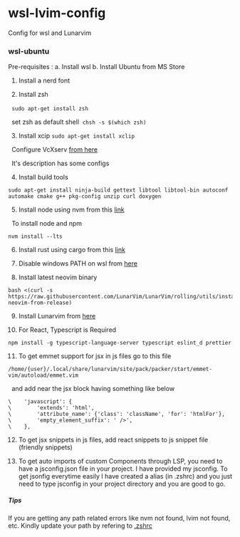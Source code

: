 # wsl-lvim-config
Config for wsl and Lunarvim

### wsl-ubuntu
Pre-requisites : 
a. Install wsl
b. Install Ubuntu from MS Store

1. Install a nerd font

2. Install zsh

&nbsp;&nbsp;```sudo apt-get install zsh ```

&nbsp;&nbsp;set zsh as default shell  &nbsp;```chsh -s $(which zsh)```

3. Install xcip ``` sudo apt-get install xclip ```

&nbsp;&nbsp;Configure VcXserv [from here](https://www.youtube.com/watch?v=_MgrjgQqDcE&t=1s)

&nbsp;&nbsp;It's description has some configs

4. Install build tools

```
sudo apt-get install ninja-build gettext libtool libtool-bin autoconf automake cmake g++ pkg-config unzip curl doxygen
```

5. Install node using nvm from this [link](https://github.com/nvm-sh/nvm#installing-and-updating)

&nbsp;&nbsp;To install node and npm 

```
nvm install --lts
```

6. Install rust using cargo from this [link](https://doc.rust-lang.org/cargo/getting-started/installation.html)

7. Disable windows PATH on wsl from [here](https://stackoverflow.com/questions/51336147/how-to-remove-the-win10s-path-from-wsl)

8. Install latest neovim binary 

```
bash <(curl -s https://raw.githubusercontent.com/LunarVim/LunarVim/rolling/utils/installer/install-neovim-from-release)
```

9. Install Lunarvim from [here](https://www.lunarvim.org/01-installing.html#prerequisites)

10. For React, Typescript is Required 

```npm install -g typescript-language-server typescript eslint_d prettier```

11. To get emmet support for jsx in js files go to this file

``` /home/{user}/.local/share/lunarvim/site/pack/packer/start/emmet-vim/autoload/emmet.vim ```

&nbsp;&nbsp;and add near the jsx block having something like below

```
\    'javascript': {
\        'extends': 'html',
\        'attribute_name': {'class': 'className', 'for': 'htmlFor'},
\        'empty_element_suffix': ' />',
\    },
```

12. To get jsx snippets in js files, add react snippets to js snippet file (friendly snippets)

13. To get auto imports of custom Components through LSP, you need to have a jsconfig.json file in your project. I have provided my jsconfig. To get jsonfig everytime easily I have created a alias (in .zshrc) and you just need to type jsconfig in your project directory and you are good to go.

##### Tips 
If you are getting any path related errors like nvm not found, lvim not found, etc. Kindly update your path by refering to [.zshrc](.zshrc)
